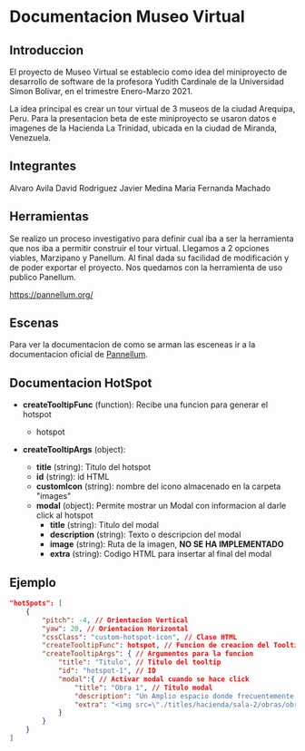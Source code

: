 
# Documentacion Museo Virtual

## Introduccion

El proyecto de Museo Virtual se establecio como idea del miniproyecto de desarrollo de software de la profesora Yudith Cardinale de la Universidad Símon 
Bolívar, en el trimestre Enero-Marzo 2021.

La idea principal es crear un tour virtual de 3 museos de la ciudad Arequipa, Peru. 
Para la presentacion beta de este miniproyecto se usaron datos e imagenes de la Hacienda La Trinidad, ubicada en la ciudad de Miranda, Venezuela.

## Integrantes

Alvaro Avila
David Rodriguez 
Javier Medina
Maria Fernanda Machado

## Herramientas

Se realizo un proceso investigativo para definir cual iba a ser la herramienta que nos iba a permitir construir el tour virtual.
Llegamos a 2 opciones viables, Marzipano y Panellum. Al final dada su facilidad de modificación y de poder exportar el proyecto. Nos quedamos con la herramienta de uso publico Panellum.

https://pannellum.org/


## Escenas

Para ver la documentacion de como se arman las esceneas ir a la documentacion oficial de [Pannellum](https://pannellum.org/documentation/reference/).

## Documentacion HotSpot

* **createTooltipFunc** (function):
    Recibe una funcion para generar el hotspot
    * hotspot

* **createTooltipArgs** (object):
    * **title** (string): Titulo del hotspot
    * **id** (string): id HTML
    * **customIcon** (string): nombre del icono almacenado en la carpeta "images"
    * **modal** (object): Permite mostrar un Modal con informacion al darle click al hotspot
        * **title** (string): Titulo del modal
        * **description** (string): Texto o descripcion del modal
        * **image** (string): Ruta de la imagen, **NO SE HA IMPLEMENTADO**
        * **extra** (string): Codigo HTML para insertar al final del modal

## Ejemplo

```json
"hotSpots": [
    {
        "pitch": -4, // Orientacion Vertical
        "yaw": 20, // Orientacion Horizontal
        "cssClass": "custom-hotspot-icon", // Clase HTML
        "createTooltipFunc": hotspot, // Funcion de creacion del Tooltip
        "createTooltipArgs": { // Argumentos para la funcion
            "title": "Titulo", // Titulo del tooltip
            "id": "hotspot-1", // ID
            "modal":{ // Activar modal cuando se hace click
                "title": "Obra 1", // Titulo modal
                "description": "Un Amplio espacio donde frecuentemente hay eventos de Música de Cámara", // Texto
                "extra": "<img src=\"./titles/hacienda/sala-2/obras/obra-1.jpg\" alt=\"Obra 1\" class=\"img-modal\" >" // Insertar imagen en la seccion de extra
            }
        }
    }
]
```

